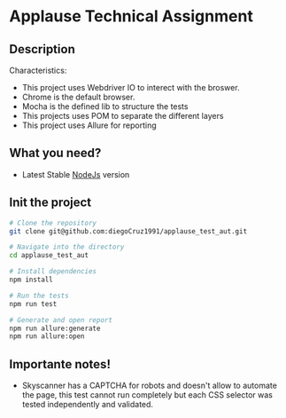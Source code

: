 # Applause Technical Assignment

## Description
Characteristics:

- This project uses Webdriver IO to interect with the broswer.
- Chrome is the default browser.
- Mocha is the defined lib to structure the tests
- This projects uses POM to separate the different layers
- This project uses Allure for reporting

## What you need?
- Latest Stable [NodeJs](https://nodejs.org/en/download/package-manager) version

## Init the project
```bash
# Clone the repository
git clone git@github.com:diegoCruz1991/applause_test_aut.git

# Navigate into the directory
cd applause_test_aut

# Install dependencies
npm install

# Run the tests
npm run test

# Generate and open report
npm run allure:generate
npm run allure:open
```

## Importante notes!
- Skyscanner has a CAPTCHA for robots and doesn't allow to automate the page, this test cannot run completely but each CSS selector was tested independently and validated.